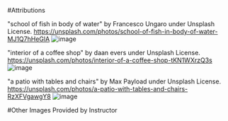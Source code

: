 #Attributions

"school of fish in body of water" by Francesco Ungaro under Unsplash License. 
https://unsplash.com/photos/school-of-fish-in-body-of-water-MJ1Q7hHeGlA
![image](https://github.com/user-attachments/assets/0878b5ff-0c45-4963-9e61-4b0295e1d4fe)

"interior of a coffee shop" by daan evers under Unsplash License. 
https://unsplash.com/photos/interior-of-a-coffee-shop-tKN1WXrzQ3s
![image](https://github.com/user-attachments/assets/cff1bf82-04de-451b-8abe-dc3e4a988172)

"a patio with tables and chairs" by Max Payload under Unsplash License. 
https://unsplash.com/photos/a-patio-with-tables-and-chairs-RzXFVgawgY8
![image](https://github.com/user-attachments/assets/6aaede1e-742a-4459-bb5c-a06571391b4a)

#Other Images Provided by Instructor
